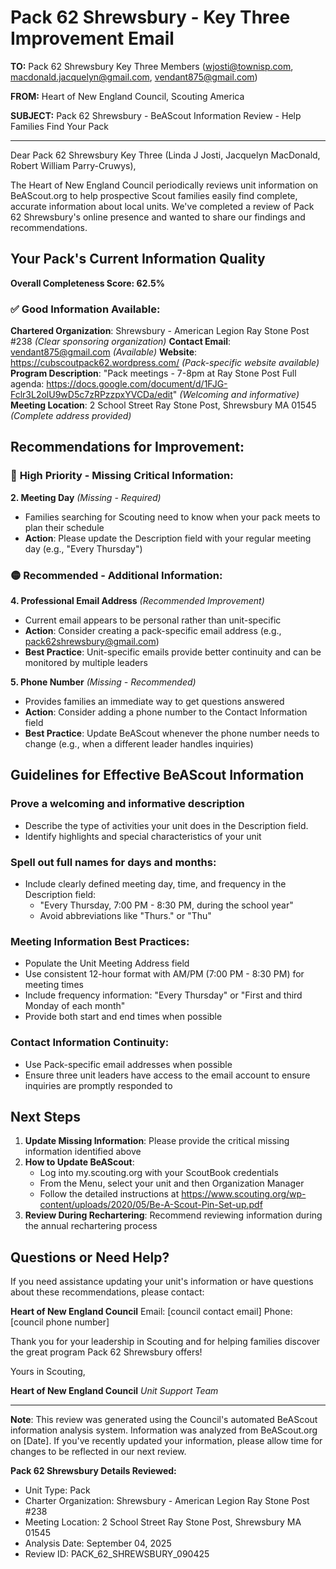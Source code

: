 # Pack 62 Shrewsbury - Key Three Improvement Email

**TO:** Pack 62 Shrewsbury Key Three Members (wjosti@townisp.com, macdonald.jacquelyn@gmail.com, vendant875@gmail.com)

**FROM:** Heart of New England Council, Scouting America

**SUBJECT:** Pack 62 Shrewsbury - BeAScout Information Review - Help Families Find Your Pack

---

Dear Pack 62 Shrewsbury Key Three (Linda J Josti, Jacquelyn  MacDonald, Robert William Parry-Cruwys),

The Heart of New England Council periodically reviews unit information on BeAScout.org to help prospective Scout families easily find complete, accurate information about local units. We've completed a review of Pack 62 Shrewsbury's online presence and wanted to share our findings and recommendations.

## Your Pack's Current Information Quality

**Overall Completeness Score: 62.5%**

### ✅ **Good Information Available:**
**Chartered Organization**: Shrewsbury - American Legion Ray Stone Post #238 *(Clear sponsoring organization)*
**Contact Email**: vendant875@gmail.com *(Available)*
**Website**: https://cubscoutpack62.wordpress.com/ *(Pack-specific website available)*
**Program Description**: "Pack meetings - 7-8pm at Ray Stone Post Full agenda: https://docs.google.com/document/d/1FJG-Fclr3L2olU9wD5c7zRPzzpxYVCDa/edit" *(Welcoming and informative)*
**Meeting Location**: 2 School Street Ray Stone Post, Shrewsbury MA 01545 *(Complete address provided)*

## Recommendations for Improvement:

### 🔴 **High Priority - Missing Critical Information:**

**2. Meeting Day** *(Missing - Required)*
- Families searching for Scouting need to know when your pack meets to plan their schedule
- **Action**: Please update the Description field with your regular meeting day (e.g., "Every Thursday")

### 🟡 **Recommended - Additional Information:**

**4. Professional Email Address** *(Recommended Improvement)*
- Current email appears to be personal rather than unit-specific
- **Action**: Consider creating a pack-specific email address (e.g., pack62shrewsbury@gmail.com)
- **Best Practice**: Unit-specific emails provide better continuity and can be monitored by multiple leaders

**5. Phone Number** *(Missing - Recommended)*
- Provides families an immediate way to get questions answered
- **Action**: Consider adding a phone number to the Contact Information field
- **Best Practice**: Update BeAScout whenever the phone number needs to change (e.g., when a different leader handles inquiries)

## Guidelines for Effective BeAScout Information

### **Prove a welcoming and informative description**
- Describe the type of activities your unit does in the Description field.
- Identify highlights and special characteristics of your unit

### **Spell out full names for days and months:**
- Include clearly defined meeting day, time, and frequency in the Description field:
  - "Every Thursday, 7:00 PM - 8:30 PM, during the school year"
  - Avoid abbreviations like "Thurs." or "Thu"

### **Meeting Information Best Practices:**
- Populate the Unit Meeting Address field
- Use consistent 12-hour format with AM/PM (7:00 PM - 8:30 PM) for meeting times
- Include frequency information: "Every Thursday" or "First and third Monday of each month"
- Provide both start and end times when possible

### **Contact Information Continuity:**
- Use Pack-specific email addresses when possible
- Ensure three unit leaders have access to the email account to ensure inquiries are promptly responded to

## Next Steps

1. **Update Missing Information**: Please provide the critical missing information identified above
2. **How to Update BeAScout**: 
   - Log into my.scouting.org with your ScoutBook credentials
   - From the Menu, select your unit and then Organization Manager
   - Follow the detailed instructions at
     https://www.scouting.org/wp-content/uploads/2020/05/Be-A-Scout-Pin-Set-up.pdf
3. **Review During Rechartering**: Recommend reviewing information during the annual rechartering process

## Questions or Need Help?

If you need assistance updating your unit's information or have questions about these recommendations, please contact:

**Heart of New England Council**
Email: [council contact email]
Phone: [council phone number]

Thank you for your leadership in Scouting and for helping families discover the great program Pack 62 Shrewsbury offers!

Yours in Scouting,

**Heart of New England Council**
*Unit Support Team*

---

**Note**: This review was generated using the Council's automated BeAScout information analysis system. Information was analyzed from BeAScout.org on [Date]. If you've recently updated your information, please allow time for changes to be reflected in our next review.

**Pack 62 Shrewsbury Details Reviewed:**
- Unit Type: Pack
- Charter Organization: Shrewsbury - American Legion Ray Stone Post #238
- Meeting Location: 2 School Street Ray Stone Post, Shrewsbury MA 01545
- Analysis Date: September 04, 2025
- Review ID: PACK_62_SHREWSBURY_090425